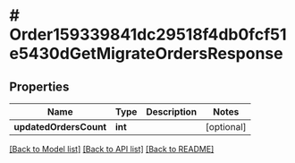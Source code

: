 # # Order159339841dc29518f4db0fcf51e5430dGetMigrateOrdersResponse

## Properties

Name | Type | Description | Notes
------------ | ------------- | ------------- | -------------
**updatedOrdersCount** | **int** |  | [optional] 

[[Back to Model list]](../../README.md#documentation-for-models) [[Back to API list]](../../README.md#documentation-for-api-endpoints) [[Back to README]](../../README.md)


